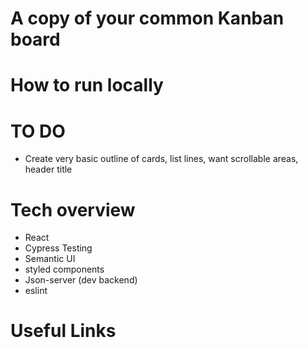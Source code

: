 # A copy of your common Kanban board

# How to run locally

# TO DO
- Create very basic outline of cards, list lines, want scrollable areas, header title

# Tech overview
- React
- Cypress Testing
- Semantic UI
- styled components
- Json-server (dev backend)
- eslint


# Useful Links

